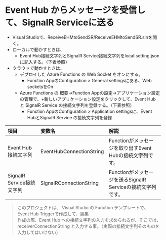 # Event Hub からメッセージを受信して、SignalR Serviceに送る 

* Visual Studioで、ReceiveEHMtoSendSR/ReceiveEHMtoSendSR.slnを開く。
* ローカルで動かすときは、
  * Event Hub接続文字列とSignalR Service接続文字列をlocal.setting.jsonに記入する。（下表参照）
* クラウドで動かすときは、
  * デプロイした Azure Functions の Web Socket をオンにする。
    * Function AppのConfiguration > General settingsにある、Web socketsをOn
  * Azure Functions の 概要→Function Appの設定→アプリケーション設定の管理で、+新しいアプリケーション設定をクリックして、Event Hub と SignalR Service の接続文字列を登録する。（下表参照）
    * Function AppのConfiguration > Application settingsに、Event HubとSignalR Service の接続文字列を登録

|項目|変数名|解説|
|:--|:--|:--|
|Event Hub接続文字列|EventHubConnectionString|Functionがメッセージを取り出すEvent Hubの接続文字列です。|
|SignalR Service接続文字列|SignalRConnectionString|Functionがメッセージを送るSignalR Serviceの接続文字列です。|

> このプロジェクトは、 Visual Studio の Function テンプレートで、 Event Hub Triggerで作成して、編集  
> 作成の際、Event Hub への接続文字列の入力を求められるが、そこでは、receiverConnectionString と入力する事。（実際の接続文字列そのものを入力してはいけない）
